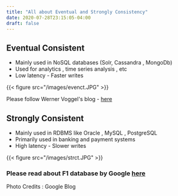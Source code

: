 ```yaml
---
title: "All about Eventual and Strongly Consistency"
date: 2020-07-28T23:15:05-04:00
draft: false
---
```


## Eventual Consistent

- Mainly used in NoSQL databases (Solr, Cassandra , MongoDb)
- Used for analytics  , time series analysis , etc
- Low latency - Faster writes

{{< figure src="/images/evenct.JPG" >}}

Please follow Werner Voggel's blog - [here](https://www.allthingsdistributed.com/2008/12/eventually_consistent.html) 


## Strongly Consistent 

- Mainly used in RDBMS like Oracle , MySQL , PostgreSQL
- Primarily used in banking and payment systems
- High latency - Slower writes

{{< figure src="/images/strct.JPG" >}}


### Please read about F1 database by Google [here](https://research.google/pubs/pub41344/)


Photo Credits : Google Blog
